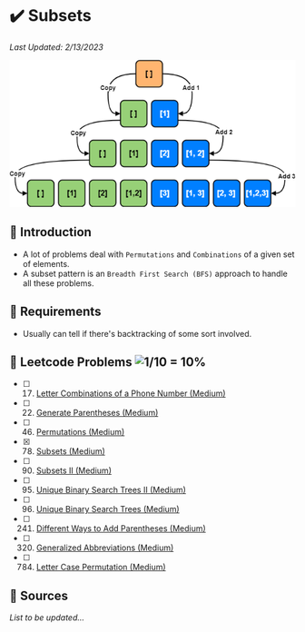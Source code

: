 # :heavy_check_mark: Subsets
*Last Updated: 2/13/2023*

![Image of a subset](../images/patterns/subsets/subsets.png)

## :round_pushpin: Introduction
- A lot of problems deal with `Permutations` and `Combinations` of a given set of elements.
- A subset pattern is an `Breadth First Search (BFS)` approach to handle all these problems.

## :round_pushpin: Requirements
- Usually can tell if there's backtracking of some sort involved.

## :round_pushpin: Leetcode Problems ![1/10 = 10%](https://progress-bar.dev/10)

- [ ] 17. [Letter Combinations of a Phone Number (Medium)](https://leetcode.com/problems/letter-combinations-of-a-phone-number/)
- [ ] 22. [Generate Parentheses (Medium)](https://leetcode.com/problems/generate-parentheses/)
- [ ] 46. [Permutations (Medium)](https://leetcode.com/problems/permutations/)
- [x] 78. [Subsets (Medium)](https://leetcode.com/problems/subsets/)
- [ ] 90. [Subsets II (Medium)](https://leetcode.com/problems/subsets-ii/)
- [ ] 95. [Unique Binary Search Trees II (Medium)](https://leetcode.com/problems/unique-binary-search-trees-ii/)
- [ ] 96. [Unique Binary Search Trees (Medium)](https://leetcode.com/problems/unique-binary-search-trees/)
- [ ] 241. [Different Ways to Add Parentheses (Medium)](https://leetcode.com/problems/different-ways-to-add-parentheses/)
- [ ] 320. [Generalized Abbreviations (Medium)](https://leetcode.com/problems/generalized-abbreviation/)
- [ ] 784. [Letter Case Permutation (Medium)](https://leetcode.com/problems/letter-case-permutation/)

## :round_pushpin: Sources
*List to be updated...*
